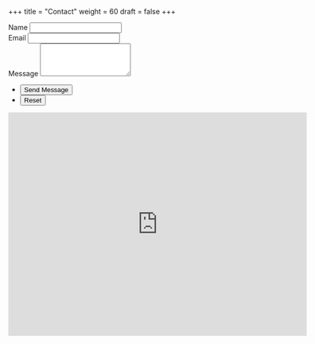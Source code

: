 +++
title = "Contact"
weight = 60
draft = false
+++

<form method="post" action="#">
	<div class="field half first">
		<label for="name">Name</label>
		<input type="text" name="name" id="name" />
	</div>
	<div class="field half">
		<label for="email">Email</label>
		<input type="text" name="email" id="email" />
	</div>
	<div class="field">
		<label for="message">Message</label>
		<textarea name="message" id="message" rows="4"></textarea>
	</div>
	<ul class="actions">
		<li><input type="submit" value="Send Message" class="special" /></li>
		<li><input type="reset" value="Reset" /></li>
	</ul>
</form>

<iframe src="https://www.google.com/maps/embed?pb=!1m18!1m12!1m3!1d272.52306160730626!2d-0.11761076745669095!3d51.51479076993818!2m3!1f0!2f0!3f0!3m2!1i1024!2i768!4f13.1!3m3!1m2!1s0x487604b555fc840d%3A0x4d9b1e9ee55ec642!2sSaw+Swee+Hock+Centre!5e0!3m2!1sen!2suk!4v1514493398938" width="600" height="450" frameborder="0" style="border:0" allowfullscreen></iframe>